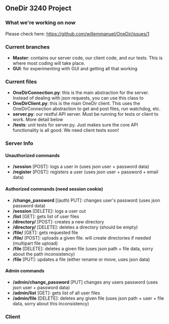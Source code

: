 ## OneDir 3240 Project

### What we're working on now
Please check here: https://github.com/willemmanuel/OneDir/issues/1

### Current branches
- **Master**: contains our server code, our client code, and our tests. This is where most coding will take place. 
- **GUI**: for experimenting with GUI and getting all that working

### Current files 
- **OneDirConnection.py**: this is the main abstraction for the server. Instead of dealing with json requests, you can use this
class to 
- **OneDirClient.py**: this is the main OneDir client. This uses the OneDirConnection abstraction to get and post files, run watchdog, etc. 
- **server.py**: our restful API server. Must be running for tests or client to work. More detail below
- **/tests**: unit tests for server.py. Just makes sure the core API functionality is all good. We need client tests soon!

### Server Info
#### Unauthorized commands
- **/session** [POST]: logs a user in (uses json user + password data)
- **/register** [POST]: registers a user (uses json user + password + email data)

#### Authorized commands (need session cookie)
- **/change_password** [(auth) PUT]: changes user's password (uses json password data) 
- **/session** [DELETE]: logs a user out 
- **/list** [GET]: gets list of user files  
- **/directory/<path>** [POST]: creates a new directory 
- **/directory/<path>** [DELETE]: deletes a directory (should be empty) 
- **/file/<path>** [GET]: gets requested file 
- **/file/<path>** [POST]: uploads a given file. will create directories if needed (multipart file upload)
- **/file** [DELETE]: deletes a given file (uses json path + file data, sorry about the path inconsistency) 
- **/file** [PUT]: updates a file (either rename or move, uses json data)

#### Admin commands
- **/admin/change_password** [PUT] changes any users password (uses json user + password data)
- **/admin/list** [GET]: gets list of all user files
- **/admin/file** [DELETE]: deletes any given file (uses json path + user + file data, sorry about this inconsistency) 

### Client
